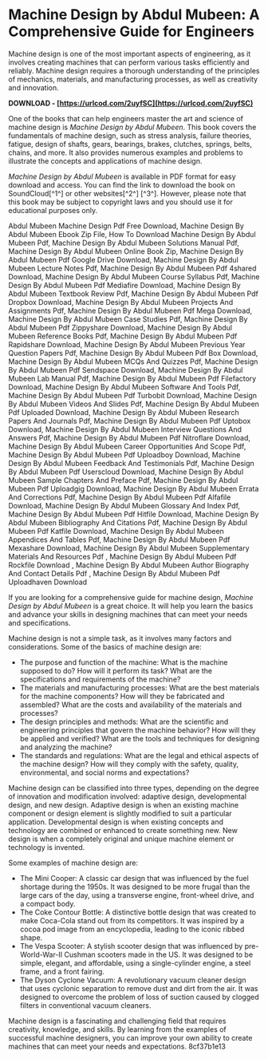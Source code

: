 # Machine Design by Abdul Mubeen: A Comprehensive Guide for Engineers
  
Machine design is one of the most important aspects of engineering, as it involves creating machines that can perform various tasks efficiently and reliably. Machine design requires a thorough understanding of the principles of mechanics, materials, and manufacturing processes, as well as creativity and innovation.
 
**DOWNLOAD - [https://urlcod.com/2uyfSC](https://urlcod.com/2uyfSC)**


  
One of the books that can help engineers master the art and science of machine design is *Machine Design by Abdul Mubeen*. This book covers the fundamentals of machine design, such as stress analysis, failure theories, fatigue, design of shafts, gears, bearings, brakes, clutches, springs, belts, chains, and more. It also provides numerous examples and problems to illustrate the concepts and applications of machine design.
  
*Machine Design by Abdul Mubeen* is available in PDF format for easy download and access. You can find the link to download the book on SoundCloud[^1^] or other websites[^2^] [^3^]. However, please note that this book may be subject to copyright laws and you should use it for educational purposes only.
 
Abdul Mubeen Machine Design Pdf Free Download,  Machine Design By Abdul Mubeen Ebook Zip File,  How To Download Machine Design By Abdul Mubeen Pdf,  Machine Design By Abdul Mubeen Solutions Manual Pdf,  Machine Design By Abdul Mubeen Online Book Zip,  Machine Design By Abdul Mubeen Pdf Google Drive Download,  Machine Design By Abdul Mubeen Lecture Notes Pdf,  Machine Design By Abdul Mubeen Pdf 4shared Download,  Machine Design By Abdul Mubeen Course Syllabus Pdf,  Machine Design By Abdul Mubeen Pdf Mediafire Download,  Machine Design By Abdul Mubeen Textbook Review Pdf,  Machine Design By Abdul Mubeen Pdf Dropbox Download,  Machine Design By Abdul Mubeen Projects And Assignments Pdf,  Machine Design By Abdul Mubeen Pdf Mega Download,  Machine Design By Abdul Mubeen Case Studies Pdf,  Machine Design By Abdul Mubeen Pdf Zippyshare Download,  Machine Design By Abdul Mubeen Reference Books Pdf,  Machine Design By Abdul Mubeen Pdf Rapidshare Download,  Machine Design By Abdul Mubeen Previous Year Question Papers Pdf,  Machine Design By Abdul Mubeen Pdf Box Download,  Machine Design By Abdul Mubeen MCQs And Quizzes Pdf,  Machine Design By Abdul Mubeen Pdf Sendspace Download,  Machine Design By Abdul Mubeen Lab Manual Pdf,  Machine Design By Abdul Mubeen Pdf Filefactory Download,  Machine Design By Abdul Mubeen Software And Tools Pdf,  Machine Design By Abdul Mubeen Pdf Turbobit Download,  Machine Design By Abdul Mubeen Videos And Slides Pdf,  Machine Design By Abdul Mubeen Pdf Uploaded Download,  Machine Design By Abdul Mubeen Research Papers And Journals Pdf,  Machine Design By Abdul Mubeen Pdf Uptobox Download,  Machine Design By Abdul Mubeen Interview Questions And Answers Pdf,  Machine Design By Abdul Mubeen Pdf Nitroflare Download,  Machine Design By Abdul Mubeen Career Opportunities And Scope Pdf,  Machine Design By Abdul Mubeen Pdf Uploadboy Download,  Machine Design By Abdul Mubeen Feedback And Testimonials Pdf,  Machine Design By Abdul Mubeen Pdf Userscloud Download,  Machine Design By Abdul Mubeen Sample Chapters And Preface Pdf,  Machine Design By Abdul Mubeen Pdf Uploadgig Download,  Machine Design By Abdul Mubeen Errata And Corrections Pdf,  Machine Design By Abdul Mubeen Pdf Alfafile Download,  Machine Design By Abdul Mubeen Glossary And Index Pdf,  Machine Design By Abdul Mubeen Pdf Hitfile Download,  Machine Design By Abdul Mubeen Bibliography And Citations Pdf,  Machine Design By Abdul Mubeen Pdf Katfile Download,  Machine Design By Abdul Mubeen Appendices And Tables Pdf,  Machine Design By Abdul Mubeen Pdf Mexashare Download,  Machine Design By Abdul Mubeen Supplementary Materials And Resources Pdf ,  Machine Design By Abdul Mubeen Pdf Rockfile Download ,  Machine Design By Abdul Mubeen Author Biography And Contact Details Pdf ,  Machine Design By Abdul Mubeen Pdf Uploadhaven Download
  
If you are looking for a comprehensive guide for machine design, *Machine Design by Abdul Mubeen* is a great choice. It will help you learn the basics and advance your skills in designing machines that can meet your needs and specifications.

Machine design is not a simple task, as it involves many factors and considerations. Some of the basics of machine design are:
  
- The purpose and function of the machine: What is the machine supposed to do? How will it perform its task? What are the specifications and requirements of the machine?
- The materials and manufacturing processes: What are the best materials for the machine components? How will they be fabricated and assembled? What are the costs and availability of the materials and processes?
- The design principles and methods: What are the scientific and engineering principles that govern the machine behavior? How will they be applied and verified? What are the tools and techniques for designing and analyzing the machine?
- The standards and regulations: What are the legal and ethical aspects of the machine design? How will they comply with the safety, quality, environmental, and social norms and expectations?

Machine design can be classified into three types, depending on the degree of innovation and modification involved: adaptive design, developmental design, and new design. Adaptive design is when an existing machine component or design element is slightly modified to suit a particular application. Developmental design is when existing concepts and technology are combined or enhanced to create something new. New design is when a completely original and unique machine element or technology is invented.
  
Some examples of machine design are:

- The Mini Cooper: A classic car design that was influenced by the fuel shortage during the 1950s. It was designed to be more frugal than the large cars of the day, using a transverse engine, front-wheel drive, and a compact body.
- The Coke Contour Bottle: A distinctive bottle design that was created to make Coca-Cola stand out from its competitors. It was inspired by a cocoa pod image from an encyclopedia, leading to the iconic ribbed shape.
- The Vespa Scooter: A stylish scooter design that was influenced by pre-World-War-II Cushman scooters made in the US. It was designed to be simple, elegant, and affordable, using a single-cylinder engine, a steel frame, and a front fairing.
- The Dyson Cyclone Vacuum: A revolutionary vacuum cleaner design that uses cyclonic separation to remove dust and dirt from the air. It was designed to overcome the problem of loss of suction caused by clogged filters in conventional vacuum cleaners.

Machine design is a fascinating and challenging field that requires creativity, knowledge, and skills. By learning from the examples of successful machine designers, you can improve your own ability to create machines that can meet your needs and expectations.
 8cf37b1e13
 

